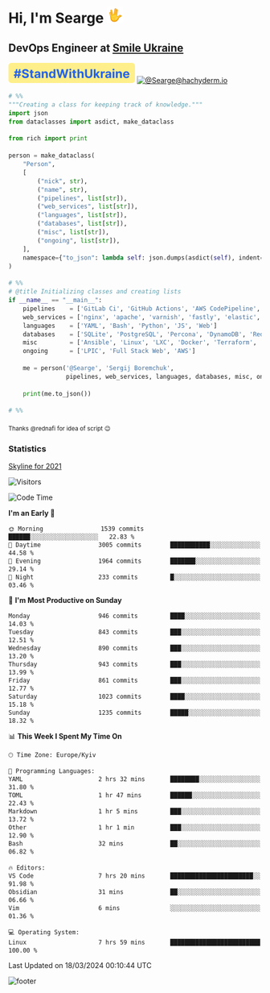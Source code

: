 # Hi, I'm Searge <img src="images/vulcan.webp" style="display: inline-block; margin: 0; height: 2rem" alt="Vulcan salute" />

## DevOps Engineer at [Smile Ukraine](https://smile-ukraine.com/en)

[![Stand With Ukraine](https://raw.githubusercontent.com/vshymanskyy/StandWithUkraine/main/badges/StandWithUkraine.svg)](https://stand-with-ukraine.pp.ua)
<a rel="me" href="https://hachyderm.io/@Searge">![@Searge@hachyderm.io](https://img.shields.io/badge/-@Searge-%232B90D9?logo=mastodon&logoColor=white)</a>

```python
# %%
"""Creating a class for keeping track of knowledge."""
import json
from dataclasses import asdict, make_dataclass

from rich import print

person = make_dataclass(
    "Person",
    [
        ("nick", str),
        ("name", str),
        ("pipelines", list[str]),
        ("web_services", list[str]),
        ("languages", list[str]),
        ("databases", list[str]),
        ("misc", list[str]),
        ("ongoing", list[str]),
    ],
    namespace={"to_json": lambda self: json.dumps(asdict(self), indent=4)},
)

# %%
# @title Initializing classes and creating lists
if __name__ == "__main__":
    pipelines    = ['GitLab Ci', 'GitHub Actions', 'AWS CodePipeline', 'Jenkins']
    web_services = ['nginx', 'apache', 'varnish', 'fastly', 'elastic', 'solr']
    languages    = ['YAML', 'Bash', 'Python', 'JS', 'Web']
    databases    = ['SQLite', 'PostgreSQL', 'Percona', 'DynamoDB', 'Redis']
    misc         = ['Ansible', 'Linux', 'LXC', 'Docker', 'Terraform', 'AWS']
    ongoing      = ['LPIC', 'Full Stack Web', 'AWS']

    me = person('@Searge', 'Sergij Boremchuk',
                pipelines, web_services, languages, databases, misc, ongoing)

    print(me.to_json())

# %%

```

<sub>Thanks @rednafi for idea of script :wink:</sub>

### Statistics

[Skyline for 2021](https://skyline.github.com/Searge/2021)

![Visitors](https://komarev.com/ghpvc/?username=searge&label=Profile%20views&color=0e75b6&style=flat) 
<!--START_SECTION:waka-->
![Code Time](http://img.shields.io/badge/Code%20Time-2%2C441%20hrs%2016%20mins-blue)

**I'm an Early 🐤** 

```text
🌞 Morning                1539 commits        ██████░░░░░░░░░░░░░░░░░░░   22.83 % 
🌆 Daytime                3005 commits        ███████████░░░░░░░░░░░░░░   44.58 % 
🌃 Evening                1964 commits        ███████░░░░░░░░░░░░░░░░░░   29.14 % 
🌙 Night                  233 commits         █░░░░░░░░░░░░░░░░░░░░░░░░   03.46 % 
```
📅 **I'm Most Productive on Sunday** 

```text
Monday                   946 commits         ████░░░░░░░░░░░░░░░░░░░░░   14.03 % 
Tuesday                  843 commits         ███░░░░░░░░░░░░░░░░░░░░░░   12.51 % 
Wednesday                890 commits         ███░░░░░░░░░░░░░░░░░░░░░░   13.20 % 
Thursday                 943 commits         ███░░░░░░░░░░░░░░░░░░░░░░   13.99 % 
Friday                   861 commits         ███░░░░░░░░░░░░░░░░░░░░░░   12.77 % 
Saturday                 1023 commits        ████░░░░░░░░░░░░░░░░░░░░░   15.18 % 
Sunday                   1235 commits        █████░░░░░░░░░░░░░░░░░░░░   18.32 % 
```


📊 **This Week I Spent My Time On** 

```text
🕑︎ Time Zone: Europe/Kyiv

💬 Programming Languages: 
YAML                     2 hrs 32 mins       ████████░░░░░░░░░░░░░░░░░   31.80 % 
TOML                     1 hr 47 mins        ██████░░░░░░░░░░░░░░░░░░░   22.43 % 
Markdown                 1 hr 5 mins         ███░░░░░░░░░░░░░░░░░░░░░░   13.72 % 
Other                    1 hr 1 min          ███░░░░░░░░░░░░░░░░░░░░░░   12.90 % 
Bash                     32 mins             ██░░░░░░░░░░░░░░░░░░░░░░░   06.82 % 

🔥 Editors: 
VS Code                  7 hrs 20 mins       ███████████████████████░░   91.98 % 
Obsidian                 31 mins             ██░░░░░░░░░░░░░░░░░░░░░░░   06.66 % 
Vim                      6 mins              ░░░░░░░░░░░░░░░░░░░░░░░░░   01.36 % 

💻 Operating System: 
Linux                    7 hrs 59 mins       █████████████████████████   100.00 % 
```


 Last Updated on 18/03/2024 00:10:44 UTC
<!--END_SECTION:waka-->

![footer](https://capsule-render.vercel.app/api?type=waving&color=gradient&customColorList=14,21&height=82&section=footer)
